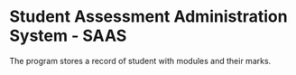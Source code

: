 # Student Assessment Administration System - SAAS


The program stores a record of student with modules and their marks.
